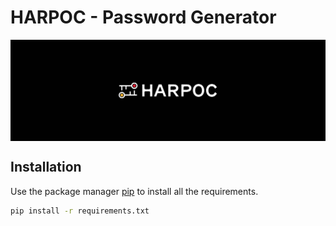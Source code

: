 # HARPOC - Password Generator
<img align="center" src="https://raw.githubusercontent.com/chadsantiago/Harpoc/main/banner.png"/>


## Installation

Use the package manager [pip](https://pip.pypa.io/en/stable/) to install all the requirements.

```bash
pip install -r requirements.txt
```


